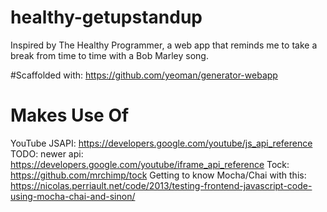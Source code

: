 # healthy-getupstandup
Inspired by The Healthy Programmer, a web app that reminds me to take a break from time to time with a Bob Marley song.  

#Scaffolded with:
https://github.com/yeoman/generator-webapp

# Makes Use Of
YouTube JSAPI:  https://developers.google.com/youtube/js_api_reference
TODO: newer api:  https://developers.google.com/youtube/iframe_api_reference
Tock:  https://github.com/mrchimp/tock
Getting to know Mocha/Chai with this:  https://nicolas.perriault.net/code/2013/testing-frontend-javascript-code-using-mocha-chai-and-sinon/

